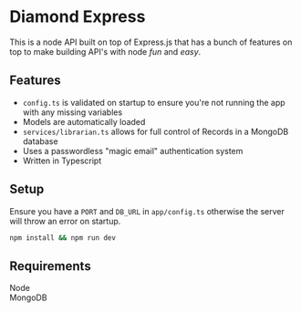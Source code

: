 # Diamond Express

This is a node API built on top of Express.js that has a bunch of features on top to make building API's with node *fun* and *easy*.

## Features  

- ``config.ts`` is validated on startup to ensure you're not running the app with any missing variables
- Models are automatically loaded
- ``services/librarian.ts`` allows for full control of Records in a MongoDB database
- Uses a passwordless "magic email" authentication system
- Written in Typescript

## Setup

Ensure you have a ``PORT`` and ``DB_URL`` in ``app/config.ts`` otherwise the server will throw an error on startup.

```bash
npm install && npm run dev 
```

## Requirements

Node  
MongoDB